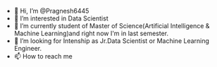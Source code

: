 - 👋 Hi, I’m @Pragnesh6445
- 👀 I’m interested in Data Scientist
- 🌱 I’m currently student of Master of Science(Artificial Intelligence & Machine Learning)and right now I'm in last semester.  
- 💞️ I’m looking for Intenship as Jr.Data Scientist or Machine Learning Engineer. 
- 📫 How to reach me 

<!---
Pragnesh6445/Pragnesh6445 is a ✨ special ✨ repository because its `README.md` (this file) appears on your GitHub profile.
You can click the Preview link to take a look at your changes.
--->
